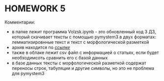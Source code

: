 # HOMEWORK 5

Комментарии:
* в папке лежит программа Volzsk.ipynb - это обновленный код 3 ДЗ, который скачивает тексты с помощью pymystem3 в двух форматах: лемматизировнные текст и текст с морфологической разметкой
* архив находится по *[ссылке](https://drive.google.com/drive/folders/1dqDFOhLtqPezOdZSbak8t8ZeZejqvlDa?usp=sharing)*
* также в облаке лежит csv файл с информацией о статьях, если будет необходимсоть сравнить его с базой данных
* в базе данных тексты с морфологической разметкой содержат переносы строк, табуляции и другие символы, но это не проблема для pymystem3



